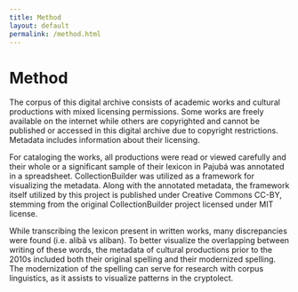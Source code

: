 ```yaml
---
title: Method
layout: default
permalink: /method.html
---
```

# Method

The corpus of this digital archive consists of academic works and cultural productions with mixed licensing permissions. Some works are freely available on the internet while others are copyrighted and cannot be published or accessed in this digital archive due to copyright restrictions. Metadata includes information about their licensing. 

For cataloging the works, all productions were read or viewed carefully and their whole or a significant sample of their lexicon in Pajubá was annotated in a spreadsheet. CollectionBuilder was utilized as a framework for visualizing the metadata. Along with the annotated metadata, the framework itself utilized by this project is published under Creative Commons CC-BY, stemming from the original CollectionBuilder project licensed under MIT license.

While transcribing the lexicon present in written works, many discrepancies were found (i.e. alibã vs aliban). To better visualize the overlapping between writing of these words, the metadata of cultural productions prior to the 2010s included both their original spelling and their modernized spelling. The modernization of the spelling can serve for research with corpus linguistics, as it assists to visualize patterns in the cryptolect. 
